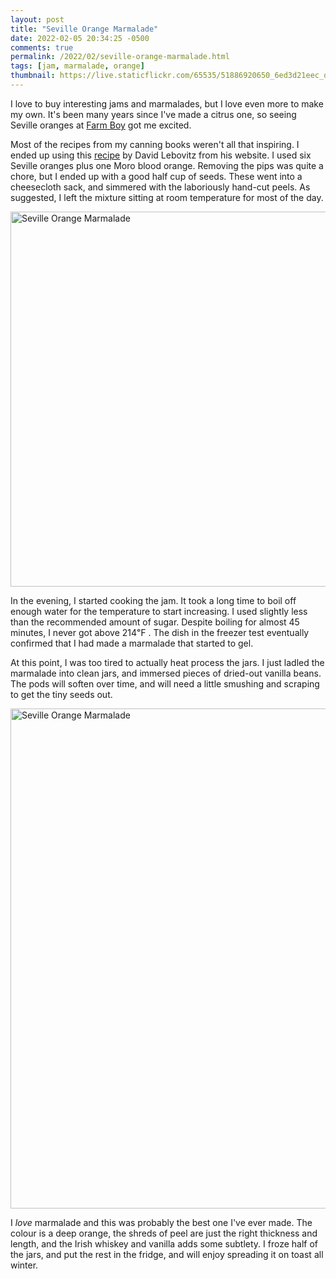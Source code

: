 ```yaml
---
layout: post
title: "Seville Orange Marmalade"
date: 2022-02-05 20:34:25 -0500
comments: true
permalink: /2022/02/seville-orange-marmalade.html
tags: [jam, marmalade, orange]
thumbnail: https://live.staticflickr.com/65535/51886920650_6ed3d21eec_q.jpg
---
```


I love to buy interesting jams and marmalades, but I love even more
to make my own. It's been many years since I've made a citrus one,
so seeing Seville oranges at [Farm Boy](https://www.farmboy.ca/)
got me excited.

Most of the recipes from my canning books weren't all that
inspiring. I ended up using this [recipe](https://www.davidlebovitz.com/seville-orange/) by David Lebovitz from his website. I used six
Seville oranges plus one Moro blood orange. Removing the pips
was quite a chore, but I ended up with a good half cup of seeds.
These went into a cheesecloth sack, and simmered with the 
laboriously hand-cut peels. As suggested, I left the mixture
sitting at room temperature for most of the day.

<a data-flickr-embed="true" href="https://www.flickr.com/photos/gnuf/51886920650/in/dateposted/" title="Seville Orange Marmalade"><img src="https://live.staticflickr.com/65535/51886920650_6ed3d21eec_c.jpg" width="800" height="600" alt="Seville Orange Marmalade"></a><script async src="//embedr.flickr.com/assets/client-code.js" charset="utf-8"></script>

In the evening, I started cooking the jam. It took a long time 
to boil off enough water for the temperature to start increasing.
I used slightly less than the recommended amount of sugar.
Despite boiling for almost 45 minutes, I never got above 214℉ . The
dish in the freezer test eventually confirmed that I had made a marmalade
that started to gel.

At this point, I was too tired to actually heat process the jars.
I just ladled the marmalade into clean jars, and immersed pieces 
of dried-out vanilla beans. The pods will soften over time, and 
will need a little smushing and scraping to get the tiny seeds out.

<a data-flickr-embed="true" href="https://www.flickr.com/photos/gnuf/51886267856/in/photostream/" title="Seville Orange Marmalade"><img src="https://live.staticflickr.com/65535/51886267856_6d51327e08_c.jpg" width="800" height="800" alt="Seville Orange Marmalade"></a><script async src="//embedr.flickr.com/assets/client-code.js" charset="utf-8"></script>

I _love_ marmalade and this was probably the best one I've ever made.
The colour is a deep orange, the shreds of peel are just the 
right thickness and length, and the Irish whiskey and vanilla 
adds some subtlety. I froze half of the jars, and put the rest 
in the fridge, and will enjoy spreading it on toast all winter.
